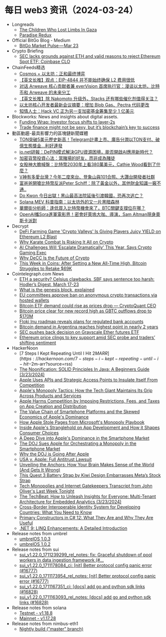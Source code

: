 # 每日 web3 资讯（2024-03-24）

- Longreads
  - [The Children Who Lost Limbs In Gaza](https://longreads.com/2024/03/23/the-children-who-lost-limbs-in-gaza/)
  - [Paradise Redux](https://longreads.com/2024/03/23/paradise-redux/)
- Official BitGo Blog - Medium
  - [BitGo Market Pulse — Mar 23](https://blog.bitgo.com/bitgo-market-pulse-mar-23-05418de31284?source=rss----9f21e8f3e4cf---4)
- Crypto Briefing
  - [SEC lacks grounds against ETH and valid reasons to reject Ethereum Spot ETF: Coinbase CLO](https://cryptobriefing.com/ethereum-sec-dispute-etf-coinbase/)
- ChainFeeds精选
  - [Cosmos + 以太坊：正和最终博弈](https://mp.weixin.qq.com/s/n2NDwkU2qyFYvbWRIptrWw)
  - [【英文长推】观点：EIP-4844 并不能始终确保 L2 费用很低](https://twitter.com/ercwl/status/1771156029121663082)
  - [对话 Arweave 核心贡献者兼 everVision 首席执行官：漫谈以太坊，比特币和 Arweave 的未来分工](https://www.techflowpost.com/article/detail_16964.html)
  - [【英文长推】除  Nakomoto 升级外，Stacks 还有哪些催化剂值得关注？](https://twitter.com/BuidlerDAO/status/1770744694084960468)
  - [以太坊核心开发者最新会议摘要：增加 Blob Gas、Pectra 代码更改](https://www.theblockbeats.info/news/52223)
  - [知情人士：Hack VC 正为另一支加密基金筹集至少 1 亿美元](https://www.bloomberg.com/news/articles/2024-03-23/crypto-fund-hack-vc-looks-to-raise-even-more-capital-for-seed-stage-startup-bets)
- Blockworks: News and insights about digital assets.
  - [Funding Wrap: Investor focus shifts to layer-2s](https://blockworks.co/news/funding-wrap-investors-shift-l2s)
  - [Trade finance might not be sexy, but it’s blockchain’s key to success](https://blockworks.co/news/trade-finance-might-not-be-sexy-but-its-blockchains-key-to-success)
- 動區動趨-最具影響力的區塊鏈新聞媒體
  - [TON突破5美元歷史新高！Telegram計畫上市、廣告分潤以TON支付、破億生態獎金…利好連發](https://www.blocktempo.com/ton-jumped-30-hitting-a-new-all-time-high-of-5-17/)
  - [io.net研報：DePIN模式解決GPU資源困境，能否開啟AI應用新時代？](https://www.blocktempo.com/what-is-io-net/)
  - [加密貨幣投資心法：當賭場的好友，而非成為賭徒](https://www.blocktempo.com/cryptocurrency-value-investment-mentality-follow-the-casino-not-become-a-gambler/)
  - [女股神大膽喊盤：比特幣2030年上看380萬美元，Cathie Wood看到了什麼？](https://www.blocktempo.com/cathie-wood-predicts-bitcoin-could-hit-3-8-million/)
  - [V神有多愛台灣？今年二度來台、登象山與101合照、大讚台開發者社群](https://www.blocktempo.com/vitalik-came-to-taiwan-2nd-times-this-year-took-a-photo-with-taipei-101-on-xiangshan/)
  - [富爸爸開嗆比特幣反派Peter Schiff：除了黃金以外，其他財金知識一竅不通..](https://www.blocktempo.com/robert-kiyosaki-slams-peter-schiff/)
  - [Do Kwon 今日出獄！黑山最高法院延後引渡韓國，恐再次逃亡？](https://www.blocktempo.com/do-kwon-to-be-released-from-jail-today-and-his-passport-has-been-confiscated/)
  - [Solana MEV 科普指南：以太坊外的又一片黑暗森林](https://www.blocktempo.com/what-is-solana-mev/)
  - [華爾街分析師：逢低買入比特幣機會來了，BTC關鍵支撐位在哪？](https://www.blocktempo.com/when-can-bitcoin-hit-the-bottom/)
  - [OpenAI攜Sora進軍電影界！密會好萊塢大咖、導演，Sam Altman現身奧斯卡派對](https://www.blocktempo.com/openai-brings-sora-to-hollywood-secret-meeting-with-film-studios-directors/)
- Decrypt
  - [DeFi Farming Game 'Crypto Valleys' Is Giving Players Juicy YIELD on Ethereum L2 Blast](https://decrypt.co/223118/crypto-valleys-giving-players-juicy-yield-ethereum-l2-blast)
  - [Why Karate Combat Is Risking It All on Crypto](https://decrypt.co/223079/why-karate-combat-risking-it-all-crypto)
  - [AI Challenges Will ‘Escalate Dramatically’ This Year, Says Crypto Gaming Exec](https://decrypt.co/223088/ai-will-escalate-dramatically-closer-to-the-elections-impact-theory-founder-says)
  - [Why DeCC Is the Future of Crypto](https://decrypt.co/223099/decc-decentralized-confidential-computing-alex-zaidelson)
  - [This Week in Coins: After Setting a New All-Time High, Bitcoin Struggles to Retake $69K](https://decrypt.co/223046/this-week-in-coins-after-setting-a-new-all-time-high-bitcoin-struggles-to-retake-69k)
- Cointelegraph.com News
  - [ETH a security? Celsius clawbacks, SBF says sentence too harsh: Hodler’s Digest, March 17-23](https://cointelegraph.com/magazine/sec-ethereum-security-binance-insider-traders-sam-bankman-fried-hodlers-digest/)
  - [What is the genesis block, explained](https://cointelegraph.com/explained/what-is-the-genesis-block-explained)
  - [EU committees approve ban on anonymous crypto transactions via hosted wallets](https://cointelegraph.com/news/eu-enacts-ban-on-anonymous-crypto-transactions-via-self-custody-wallets)
  - [Bitcoin ETF demand could rise as prices drop — CryptoQuant CEO](https://cointelegraph.com/news/bitcoin-etf-demand-could-rise-as-prices-drop-crypto-analyst-suggests)
  - [Bitcoin price clear for new record high as GBTC outflows drop to $170M](https://cointelegraph.com/news/bitcoin-price-clear-new-record-high-agbtc-outflows-drop-170m)
  - [Floki Inu roadmap reveals plans for regulated bank accounts](https://cointelegraph.com/news/floki-inu-roadmap-reveals-plans-for-regulated-bank-accounts)
  - [Bitcoin demand in Argentina reaches highest point in nearly 2 years](https://cointelegraph.com/news/bitcoin-demand-argentina-reaches-peak-argentine-peso)
  - [SEC pushes back decision on Grayscale Ether futures ETF](https://cointelegraph.com/news/sec-grayscale-ethereum-futures-trust-etf-deadline-delay)
  - [Ethereum price clings to key support amid SEC probe and traders’ shifting sentiment](https://cointelegraph.com/news/ethereum-clings-to-3200-amid-sec-probes-and-shifting-trader-sentiment)
- HackerNoon
  - [7 Steps I Kept Repeating Until I Hit $2M ARR](https://hackernoon.com/7-steps-i-kept-repeating-until-i-hit-$2m-arr?source=rss)
  - [The Noonification: SOLID Principles In Java: A Beginners Guide (3/23/2024)](https://hackernoon.com/3-23-2024-noonification?source=rss)
  - [Apple Uses APIs and Strategic Access Points to Insulate Itself From Competition](https://hackernoon.com/apple-uses-apis-and-strategic-access-points-to-insulate-itself-from-competition?source=rss)
  - [Apple's Monopoly Tactics: How the Tech Giant Maintains Its Grip Across Products and Services](https://hackernoon.com/apples-monopoly-tactics-how-the-tech-giant-maintains-its-grip-across-products-and-services?source=rss)
  - [Apple Harms Competition by Imposing Restrictions, Fees, and Taxes on App Creation and Distribution](https://hackernoon.com/apple-harms-competition-by-imposing-restrictions-fees-and-taxes-on-app-creation-and-distribution?source=rss)
  - [The Value Chain of Smartphone Platforms and the Skewed Economics of Apple's Dominance](https://hackernoon.com/the-value-chain-of-smartphone-platforms-and-the-skewed-economics-of-apples-dominance?source=rss)
  - [How Apple Stole Pages from Microsoft's Monopoly Playbook](https://hackernoon.com/how-apple-stole-pages-from-microsofts-monopoly-playbook?source=rss)
  - [Inside Apple's Stranglehold on App Development and How it Shapes Consumer Choices](https://hackernoon.com/inside-apples-stranglehold-on-app-development-and-how-it-shapes-consumer-choices?source=rss)
  - [A Deep Dive into Apple's Dominance in the Smartphone Market](https://hackernoon.com/a-deep-dive-into-apples-dominance-in-the-smartphone-market?source=rss)
  - [The DOJ Sues Apple for Orchestrating a Monopoly in the Smartphone Market](https://hackernoon.com/the-doj-sues-apple-for-orchestrating-a-monopoly-in-the-smartphone-market?source=rss)
  - [Why the DOJ is Going After Apple](https://hackernoon.com/why-the-doj-is-going-after-apple?source=rss)
  - [USA v. Apple: Full Antitrust Lawsuit](https://hackernoon.com/usa-v-apple-full-antitrust-lawsuit?source=rss)
  - [Unveiling the Anchors: How Your Brain Makes Sense of the World (And Gets It Wrong)](https://hackernoon.com/unveiling-the-anchors-how-your-brain-makes-sense-of-the-world-and-gets-it-wrong?source=rss)
  - [This Quest 3 Battery Strap by Kiwi Design Embarrasses Meta’s Stock Strap](https://hackernoon.com/this-quest-3-battery-strap-by-kiwi-design-embarrasses-metas-stock-strap?source=rss)
  - [Tech Monopolies and Internet Gatekeepers Transcript from John Oliver's Last Week Tonight](https://hackernoon.com/tech-monopolies-and-internet-gatekeepers-transcript-from-john-olivers-last-week-tonight?source=rss)
  - [The TechBeat: How to Unleash Insights for Everyone: Multi-Tenant Architecture for Embedded Analytics  (3/23/2024)](https://hackernoon.com/3-23-2024-techbeat?source=rss)
  - [Cross-Border Interoperable Identity System for Developing Countries: What You Need to Know](https://hackernoon.com/cross-border-interoperable-identity-system-for-developing-countries-what-you-need-to-know?source=rss)
  - [Primary Constructors in C# 12: What They Are and Why They Are Useful](https://hackernoon.com/primary-constructors-in-c-12-what-they-are-and-why-they-are-useful?source=rss)
  - [.NET 9: LINQ Enhancements: A Detailed Introduction](https://hackernoon.com/net-9-linq-enhancements-a-detailed-introduction?source=rss)
- Release notes from umbrel
  - [umbrelOS 1.0.3](https://github.com/getumbrel/umbrel/releases/tag/v1.0.3)
  - [umbrelOS 1.0.2](https://github.com/getumbrel/umbrel/releases/tag/v1.0.2)
- Release notes from sui
  - [sui_v1.22.0_1711239299_rel_notes: fix: Graceful shutdown of pool workers in data ingestion framework (#…](https://github.com/MystenLabs/sui/releases/tag/sui_v1.22.0_1711239299_rel_notes)
  - [sui_v1.22.0_1711178084_ci: [nit] Better protocol config panic error (#16777)](https://github.com/MystenLabs/sui/releases/tag/sui_v1.22.0_1711178084_ci)
  - [sui_v1.22.0_1711173954_rel_notes: [nit] Better protocol config panic error (#16777)](https://github.com/MystenLabs/sui/releases/tag/sui_v1.22.0_1711173954_rel_notes)
  - [sui_v1.22.0_1711167351_ci: [docs] add go and python sdk links (#16828)](https://github.com/MystenLabs/sui/releases/tag/sui_v1.22.0_1711167351_ci)
  - [sui_v1.22.0_1711163093_rel_notes: [docs] add go and python sdk links (#16828)](https://github.com/MystenLabs/sui/releases/tag/sui_v1.22.0_1711163093_rel_notes)
- Release notes from solana
  - [Testnet - v1.18.8](https://github.com/solana-labs/solana/releases/tag/v1.18.8)
  - [Mainnet - v1.17.28](https://github.com/solana-labs/solana/releases/tag/v1.17.28)
- Release notes from nimbus-eth1
  - [Nightly build ("master" branch)](https://github.com/status-im/nimbus-eth1/releases/tag/nightly)
